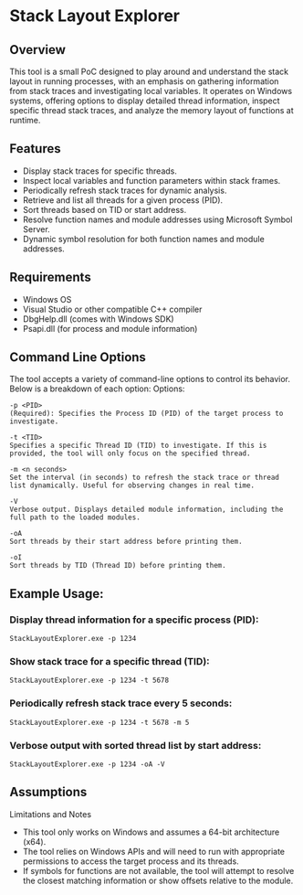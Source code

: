 # Stack Layout Explorer

## Overview

This tool is a small PoC designed to play around and understand the stack layout in running processes, with an emphasis on gathering information from stack traces and investigating local variables. It operates on Windows systems, offering options to display detailed thread information, inspect specific thread stack traces, and analyze the memory layout of functions at runtime.

## Features

- Display stack traces for specific threads.
- Inspect local variables and function parameters within stack frames.
- Periodically refresh stack traces for dynamic analysis.
- Retrieve and list all threads for a given process (PID).
- Sort threads based on TID or start address.
- Resolve function names and module addresses using Microsoft Symbol Server.
- Dynamic symbol resolution for both function names and module addresses.

## Requirements

- Windows OS
- Visual Studio or other compatible C++ compiler
- DbgHelp.dll (comes with Windows SDK)
- Psapi.dll (for process and module information)

## Command Line Options

The tool accepts a variety of command-line options to control its behavior. Below is a breakdown of each option:
Options:

    -p <PID>
    (Required): Specifies the Process ID (PID) of the target process to investigate.

    -t <TID>
    Specifies a specific Thread ID (TID) to investigate. If this is provided, the tool will only focus on the specified thread.

    -m <n seconds>
    Set the interval (in seconds) to refresh the stack trace or thread list dynamically. Useful for observing changes in real time.

    -V
    Verbose output. Displays detailed module information, including the full path to the loaded modules.

    -oA
    Sort threads by their start address before printing them.

    -oI
    Sort threads by TID (Thread ID) before printing them.

## Example Usage:

### Display thread information for a specific process (PID):

```console
StackLayoutExplorer.exe -p 1234
```

### Show stack trace for a specific thread (TID):

```console
StackLayoutExplorer.exe -p 1234 -t 5678
```

### Periodically refresh stack trace every 5 seconds:

```console
StackLayoutExplorer.exe -p 1234 -t 5678 -m 5
```

### Verbose output with sorted thread list by start address:

```console
StackLayoutExplorer.exe -p 1234 -oA -V
```

## Assumptions 
Limitations and Notes
- This tool only works on Windows and assumes a 64-bit architecture (x64).
- The tool relies on Windows APIs and will need to run with appropriate permissions to access the target process and its threads.
- If symbols for functions are not available, the tool will attempt to resolve the closest matching information or show offsets relative to the module.
